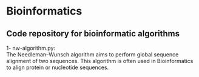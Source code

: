 # Bioinformatics
## Code repository for bioinformatic algorithms
1- nw-algorithm.py: <br>
The Needleman–Wunsch algorithm aims to perform global sequence alignment of two sequences. This algorithm is often used in Bioinformatics to align protein or nucleotide sequences.
